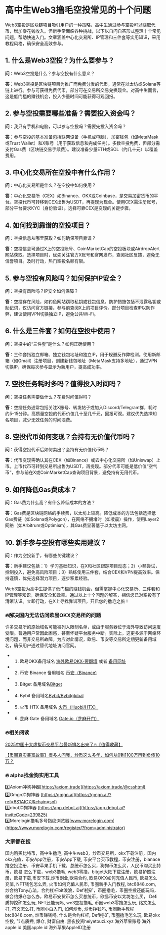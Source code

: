 # 高中生Web3撸毛空投常见的十个问题

Web3空投是区块链项目吸引用户的一种策略，高中生通过参与空投可以赚取代币，增加零花钱收入。但新手常面临各种挑战，以下以自问自答形式整理十个常见问题，帮助快速入门。文章涵盖中心化交易所、IP管理和三件套等实用知识，采用教程风格，确保安全高效参与。

## 1. 什么是Web3空投？为什么要参与？

**问**：Web3空投是什么？参与空投有什么意义？

**答**：Web3空投是区块链项目为推广而免费分发的代币，通常在以太坊或Solana等链上进行。参与可获得免费代币，部分可在交易所交易兑换现金。对高中生而言，这是低门槛的赚钱机会，投入少量时间可能获得可观回报。

## 2. 参与空投需要哪些准备？需要投入资金吗？

**问**：我只有手机和电脑，可以参与空投吗？需要先投入资金吗？

**答**：参与空投的基本准备包括联网设备（手机或电脑）、加密钱包（如MetaMask或Trust Wallet）和X账号（用于获取信息和完成任务）。多数空投免费，但部分需支付Gas费（区块链交易手续费）。建议准备少量ETH或SOL（约几十元）以覆盖费用。

## 3. 中心化交易所在空投中有什么作用？

**问**：中心化交易所是什么？在空投中如何使用？

**答**：中心化交易所（CEX）如Binance、OKX或Coinbase，是交易加密货币的平台。空投代币可转移到CEX出售为USDT，再提现为现金。使用CEX需注册账号，部分平台要求KYC（身份验证）。选择可靠CEX是变现的关键步骤。

## 4. 如何找到靠谱的空投项目？

**问**：空投信息从哪里获取？如何确保项目靠谱？

**答**：空投信息可通过X上的空投账号、CoinMarketCap的空投板块或AirdropAlert网站获取。选择项目时，优先关注官方X账号和官网发布，查阅社区反馈，避免无信誉项目。及时行动，热门空投名额有限。

## 5. 参与空投有风险吗？如何保护IP安全？

**问**：空投有风险吗？IP安全如何保障？

**答**：空投存在风险，如钓鱼网站窃取私钥或钱包信息。防护措施包括不泄露私钥或助记词，仅访问官方链接，参与前查阅X上的项目评价。部分项目检查IP以防作弊，建议使用VPN切换独立IP，避免公共Wi-Fi。

## 6. 什么是三件套？如何在空投中使用？

**问**：空投中的“三件套”是什么？如何正确使用？

**答**：三件套指独立邮箱、独立钱包地址和独立IP，用于规避反作弊检测。使用新邮箱（如Gmail）注册项目，创建新钱包地址（MetaMask支持多地址），通过VPN切换IP，确保每次参与显示为新用户，提高成功率。

## 7. 空投任务耗时多吗？值得投入时间吗？

**问**：空投任务需要做什么？花费时间值得吗？

**答**：空投任务通常包括关注X账号、转发帖子或加入Discord/Telegram群，耗时约5-15分钟。高质量空投的代币价值几十至几千元，回报可观。建议优先选择知名项目，减少无效任务的时间浪费。

## 8. 空投代币如何变现？会持有无价值代币吗？

**问**：获得空投代币后如何卖出？会持有无价值代币吗？

**答**：代币变现需确认其在CEX（如Binance）或去中心化交易所（如Uniswap）上市。上市代币可转到交易所出售为USDT，再提现。部分代币可能是低价值“空气币”，参与前在X或CoinMarketCap查询项目背景，避免持有无用代币。

## 9. 如何降低Gas费成本？

**问**：Gas费为什么高？有什么降低成本的方法？

**答**：Gas费是区块链网络的手续费，以太坊上较高。降低成本的方法包括选择低Gas费链（如Solana或Polygon），在网络不拥堵时（如凌晨）操作，使用Layer2网络（如Arbitrum或Optimism），其Gas费显著低于以太坊主网。

## 10. 新手参与空投有哪些实用建议？

**问**：作为空投新手，有哪些关键建议？

**答**：新手建议包括：1）学习基础知识，在X和社区跟踪项目动态；2）小额尝试，控制投入，避免高风险项目；3）熟练使用三件套，结合CEX和VPN提高效率。保持谨慎，优先选择潜力项目，逐步积累经验。

Web3空投为高中生提供了低门槛的赚钱机会，但需掌握中心化交易所、三件套和IP管理等知识，确保安全和效率。通过以上十个问题的解答，相信您已对空投有了清晰认识。立即行动，在X上寻找靠谱项目，开启您的撸毛之旅！

### 🔥解决国内无法访问欧易OKX交易所的问题
许多交易所的原始域名可能被列入限制名单，或由于服务器位于海外导致访问速度受限。普通用户常因此困惑，甚至怀疑平台服务中断。实际上，这更多源于网络环境问题，而非交易所故障。为应对此情况，欧易、币安等交易所定期更新备用域名，确保用户通过替代地址访问官网。

- 1. 欧易OKX备用域名 [海外欧易OKX-要翻墙](https://www.okx.com/zh-hans/join/18639032) 或者 [备用网址](https://www.chouyi.world/zh-hans/join/18639032) 
- 2. 币安 Binance 备用域名 [币安（Binance)](https://accounts.binance.com/zh-CN/register?ref=36457687)
- 3. Bitget 备用域名[Bitget](https://www.bitget.com/zh-CN/referral/register?from=referral&clacCode=VRNEYUTR)
- 4. Bybit 备用域名[Bybit/Bybitglobal](https://www.bybitglobal.com/zh-MY/invite/?ref=VMKORMM)
- 5. 火币 HTX 备用域名 [火币（Huobi/HTX）](https://www.htx.com/invite/zh-cn/1f?invite_code=whf45223)
- 6. 芝麻 Gate 备用域名 [Gate.io（芝麻开门）](https://www.gate.io/zh/signup?ref_type=103&ref=A1ERAQ)

### 🔥相关阅读
[2025中国十大虚拟币交易平台最新排名出来了🔥【值得收藏】](https://btc8848.com/top-10-exchanges/)

[【币圈真实暴富故事】很多人问我，炒币这么多年，如何从0到1100万再到负债10万？](https://heiyetouzi.xyz/biquanstory001/)

### 🔥 alpha找金狗实用工具
1️⃣Axiom冲狗神器[https://axiom.trade](https://axiom.trade/@csshtml)  
2️⃣Gmgn冲狗神器 [https://gmgn.ai](https://gmgn.ai/?ref=6S1AIC7J&chain=sol)  
3️⃣dbot冲狗神器 [https://app.debot.ai](https://app.debot.ai?inviteCode=239825)  
4️⃣Morelogin撸毛多号指纹浏览器[www.morelogin.com](https://www.morelogin.com/register/?from=administrator)  

### 大家都在搜
国内购买比特币，高中生撸毛, 高中生web3，炒币交易所，okx下载注册，国内okx充值，币安App注册，币安App下载, 币安平台买币教程，币安注册，bianace撸空投注册，币安苹果手机下载，总统币怎么买，狗狗币怎么买，人民币购买比特币，欧易 怎么下载，web3撸毛, web3零撸，bitget大陆下载注册，欧易护照注册，欧易下载,币安下载,炒币副业,欧易合约, 欧易OKX如何充值人民币, 欧易怎么充值, NFT钱包怎么弄, 火币如何充值人民币, 币圈新手入门教程, btc8848.com, 炒合约Tony心法，合约杠杆bit浪浪，Defi挖矿，币圈撸毛，币圈空投还能玩吗，做合约爆仓怎么办，欧易币安货币怎么买总统币，欧易币安以太坊怎么买， Defi质押挖矿怎么玩, NFT还能玩吗, we3空投撸毛, 币圈web3零撸怎么玩, 铭文怎么打, 符文怎么打, 币圈小白入门, 如何炒币, 炒币挣钱吗, 币圈新手教程btc8848.com, 炒币赚钱吗, 什么是合约杠杆, Defi挖矿, 币圈撸毛怎么玩, 欧易okx空投, 节点质押, 爆仓, 财富自由, 黑夜投资heiyetouzi.xyz 海外苹果账号 海外apple id 美国apple id 海外苹果AppleID注册
